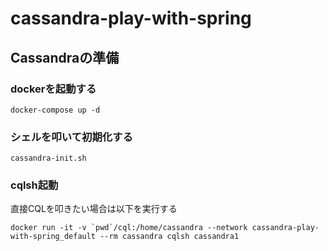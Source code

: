 # cassandra-play-with-spring
## Cassandraの準備
### dockerを起動する
`docker-compose up -d`
### シェルを叩いて初期化する
`cassandra-init.sh`
### cqlsh起動
直接CQLを叩きたい場合は以下を実行する

``docker run -it -v `pwd`/cql:/home/cassandra --network cassandra-play-with-spring_default --rm cassandra cqlsh cassandra1``
